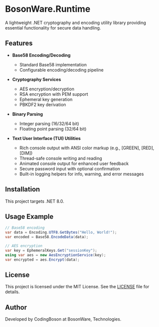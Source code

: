 # BosonWare.Runtime

A lightweight .NET cryptography and encoding utility library providing essential functionality for secure data handling.

## Features

- **Base58 Encoding/Decoding**
    - Standard Base58 implementation
    - Configurable encoding/decoding pipeline

- **Cryptography Services**
    - AES encryption/decryption
    - RSA encryption with PEM support 
    - Ephemeral key generation
    - PBKDF2 key derivation

- **Binary Parsing**
    - Integer parsing (16/32/64 bit)
    - Floating point parsing (32/64 bit)

- **Text User Interface (TUI) Utilities**
    - Rich console output with ANSI color markup (e.g., [GREEN], [RED], [DIM])
    - Thread-safe console writing and reading
    - Animated console output for enhanced user feedback
    - Secure password input with optional confirmation
    - Built-in logging helpers for info, warning, and error messages

## Installation

This project targets .NET 8.0.

## Usage Example

```csharp
// Base58 encoding
var data = Encoding.UTF8.GetBytes("Hello, World!");
var encoded = Base58.EncodeData(data);

// AES encryption
var key = EphemeralKeys.Get("sessionKey");
using var aes = new AesEncryptionService(key);
var encrypted = aes.Encrypt(data);
```

## License

This project is licensed under the MIT License. See the [LICENSE](LICENSE) file for details.

## Author

Developed by CodingBoson at BosonWare, Technologies.
